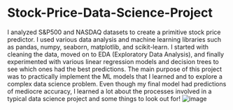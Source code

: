 # Stock-Price-Data-Science-Project
I analyzed S&amp;P500 and NASDAQ datasets to create a primitive stock price predictor. 
I used various data analysis and machine learning libraries such as pandas, numpy, seaborn, matplotlib, and scikit-learn. 
I started with cleaning the data, moved on to EDA (Exploratory Data Analysis), and finally experimented with various linear regression models and decision trees to see which ones had the best predictions.
The main purpose of this project was to practically implement the ML models that I learned and to explore a complex data science problem. Even though my final model had predictions of mediocre accuracy, I learned a lot about the processes involved in a typical data science project and some things to look out for!
![image](https://github.com/user-attachments/assets/d0c4acb7-fd75-40ce-9387-f54db5171e0e)
